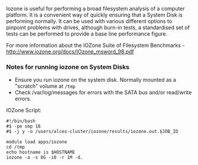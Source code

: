 Iozone is useful for performing a broad filesystem analysis of a computer platform. It is a convenient way of quickly ensuring that a System Disk is performing normally. It can be used with various different options to pinpoint problems with drives, although burn-in tests, a standardised set of tests can be performed to provide a base line performance figure.

For more information about the IOZone Suite of Filesystem Benchmarks - http://www.iozone.org/docs/IOzone_msword_98.pdf

### Notes for running iozone on System Disks
* Ensure you run iozone on the system disk. Normally mounted as a "scratch" volume at `/tmp`
* Check /var/log/messages for errors with the SATA bus and/or read/write errors.

IOZone Script:
```
#!/bin/bash
#$ -pe smp 16
#$ -j y -o /users/alces-cluster/iozone/results/iozone.out.$JOB_ID

module load apps/iozone
cd /tmp
echo hostname is $HOSTNAME
iozone -a -s 8G -i0 -r 1M -d.
```